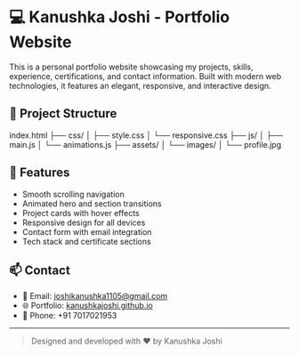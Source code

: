 # 💻 Kanushka Joshi - Portfolio Website

This is a personal portfolio website showcasing my projects, skills, experience, certifications, and contact information. Built with modern web technologies, it features an elegant, responsive, and interactive design.

## 📁 Project Structure

index.html
├── css/
│ ├── style.css
│ └── responsive.css
├── js/
│ ├── main.js
│ └── animations.js
├── assets/
│ └── images/
│ └── profile.jpg


## 🚀 Features

- Smooth scrolling navigation  
- Animated hero and section transitions  
- Project cards with hover effects  
- Responsive design for all devices  
- Contact form with email integration  
- Tech stack and certificate sections  

## 📫 Contact

- 📧 Email: joshikanushka1105@gmail.com  
- 🌐 Portfolio: [kanushkajoshi.github.io](https://kanushkajoshi.github.io)  
- 📱 Phone: +91 7017021953

---

> Designed and developed with ❤️ by Kanushka Joshi
